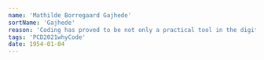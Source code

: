 ```yaml
---
name: 'Mathilde Borregaard Gajhede'
sortName: 'Gajhede'
reason: 'Coding has proved to be not only a practical tool in the digital world, but also a way for me to express myself creatively. Through our courses I’ve found that coding is one of the most powerful ways of not only creating, but also reflecting and understanding the world'
tags: 'PCD2021whyCode'
date: 1954-01-04
---
```

